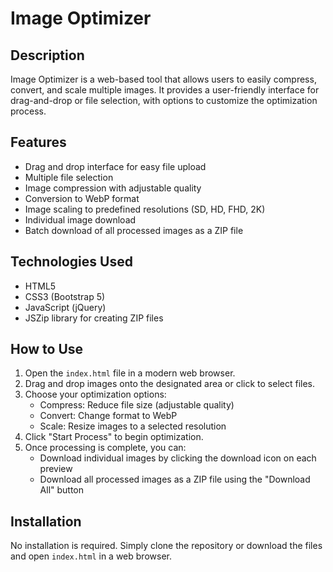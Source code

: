 # Image Optimizer

## Description

Image Optimizer is a web-based tool that allows users to easily compress, convert, and scale multiple images. It provides a user-friendly interface for drag-and-drop or file selection, with options to customize the optimization process.

## Features

- Drag and drop interface for easy file upload
- Multiple file selection
- Image compression with adjustable quality
- Conversion to WebP format
- Image scaling to predefined resolutions (SD, HD, FHD, 2K)
- Individual image download
- Batch download of all processed images as a ZIP file

## Technologies Used

- HTML5
- CSS3 (Bootstrap 5)
- JavaScript (jQuery)
- JSZip library for creating ZIP files

## How to Use

1. Open the `index.html` file in a modern web browser.
2. Drag and drop images onto the designated area or click to select files.
3. Choose your optimization options:
   - Compress: Reduce file size (adjustable quality)
   - Convert: Change format to WebP
   - Scale: Resize images to a selected resolution
4. Click "Start Process" to begin optimization.
5. Once processing is complete, you can:
   - Download individual images by clicking the download icon on each preview
   - Download all processed images as a ZIP file using the "Download All" button

## Installation

No installation is required. Simply clone the repository or download the files and open `index.html` in a web browser.